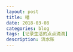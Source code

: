 ```yaml
---
layout: post
title: 喵
date: 2018-03-08
categories: blog
tags: [记录生活的点点滴滴]
description: 流水账
---
```















